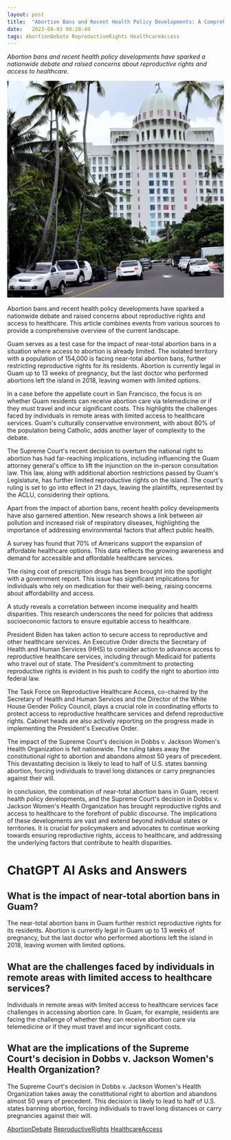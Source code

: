 ```yaml
---
layout: post
title:  "Abortion Bans and Recent Health Policy Developments: A Comprehensive Overview"
date:   2023-08-03 00:28:49 
tags: AbortionDebate ReproductiveRights HealthcareAccess
---
```

*Abortion bans and recent health policy developments have sparked a nationwide debate and raised concerns about reproductive rights and access to healthcare.*

![Guam, responding challenged isolated territory on the abortion bans that has limited access](/assets/546b4940-7b18-455f-91f8-e8e779e3ee3c.jpg "Abortion Bans and Recent Health Policy Developments: A Comprehensive Overview")

Abortion bans and recent health policy developments have sparked a nationwide debate and raised concerns about reproductive rights and access to healthcare. This article combines events from various sources to provide a comprehensive overview of the current landscape.



Guam serves as a test case for the impact of near-total abortion bans in a situation where access to abortion is already limited. The isolated territory with a population of 154,000 is facing near-total abortion bans, further restricting reproductive rights for its residents. Abortion is currently legal in Guam up to 13 weeks of pregnancy, but the last doctor who performed abortions left the island in 2018, leaving women with limited options.



In a case before the appellate court in San Francisco, the focus is on whether Guam residents can receive abortion care via telemedicine or if they must travel and incur significant costs. This highlights the challenges faced by individuals in remote areas with limited access to healthcare services. Guam's culturally conservative environment, with about 80% of the population being Catholic, adds another layer of complexity to the debate.



The Supreme Court's recent decision to overturn the national right to abortion has had far-reaching implications, including influencing the Guam attorney general's office to lift the injunction on the in-person consultation law. This law, along with additional abortion restrictions passed by Guam's Legislature, has further limited reproductive rights on the island. The court's ruling is set to go into effect in 21 days, leaving the plaintiffs, represented by the ACLU, considering their options.



Apart from the impact of abortion bans, recent health policy developments have also garnered attention. New research shows a link between air pollution and increased risk of respiratory diseases, highlighting the importance of addressing environmental factors that affect public health.



A survey has found that 70% of Americans support the expansion of affordable healthcare options. This data reflects the growing awareness and demand for accessible and affordable healthcare services.



The rising cost of prescription drugs has been brought into the spotlight with a government report. This issue has significant implications for individuals who rely on medication for their well-being, raising concerns about affordability and access.



A study reveals a correlation between income inequality and health disparities. This research underscores the need for policies that address socioeconomic factors to ensure equitable access to healthcare.



President Biden has taken action to secure access to reproductive and other healthcare services. An Executive Order directs the Secretary of Health and Human Services (HHS) to consider action to advance access to reproductive healthcare services, including through Medicaid for patients who travel out of state. The President's commitment to protecting reproductive rights is evident in his push to codify the right to abortion into federal law.



The Task Force on Reproductive Healthcare Access, co-chaired by the Secretary of Health and Human Services and the Director of the White House Gender Policy Council, plays a crucial role in coordinating efforts to protect access to reproductive healthcare services and defend reproductive rights. Cabinet heads are also actively reporting on the progress made in implementing the President's Executive Order.



The impact of the Supreme Court's decision in Dobbs v. Jackson Women's Health Organization is felt nationwide. The ruling takes away the constitutional right to abortion and abandons almost 50 years of precedent. This devastating decision is likely to lead to half of U.S. states banning abortion, forcing individuals to travel long distances or carry pregnancies against their will.



In conclusion, the combination of near-total abortion bans in Guam, recent health policy developments, and the Supreme Court's decision in Dobbs v. Jackson Women's Health Organization has brought reproductive rights and access to healthcare to the forefront of public discourse. The implications of these developments are vast and extend beyond individual states or territories. It is crucial for policymakers and advocates to continue working towards ensuring reproductive rights, access to healthcare, and addressing the underlying factors that contribute to health disparities.


# ChatGPT AI Asks and Answers
## What is the impact of near-total abortion bans in Guam?
The near-total abortion bans in Guam further restrict reproductive rights for its residents. Abortion is currently legal in Guam up to 13 weeks of pregnancy, but the last doctor who performed abortions left the island in 2018, leaving women with limited options.

## What are the challenges faced by individuals in remote areas with limited access to healthcare services?
Individuals in remote areas with limited access to healthcare services face challenges in accessing abortion care. In Guam, for example, residents are facing the challenge of whether they can receive abortion care via telemedicine or if they must travel and incur significant costs.

## What are the implications of the Supreme Court's decision in Dobbs v. Jackson Women's Health Organization?
The Supreme Court's decision in Dobbs v. Jackson Women's Health Organization takes away the constitutional right to abortion and abandons almost 50 years of precedent. This decision is likely to lead to half of U.S. states banning abortion, forcing individuals to travel long distances or carry pregnancies against their will.


[AbortionDebate](/tags/AbortionDebate) [ReproductiveRights](/tags/ReproductiveRights) [HealthcareAccess](/tags/HealthcareAccess)